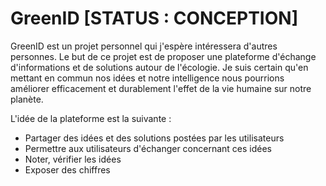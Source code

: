 # GreenID [STATUS : CONCEPTION]

GreenID est un projet personnel qui j'espère intéressera d'autres personnes. Le but de ce projet est de proposer une plateforme d'échange d'informations et de solutions autour de l'écologie. Je suis certain qu'en mettant en commun nos idées et notre intelligence nous pourrions améliorer efficacement et durablement l'effet de la vie humaine sur notre planète.

L'idée de la plateforme est la suivante :

* Partager des idées et des solutions postées par les utilisateurs
* Permettre aux utilisateurs d'échanger concernant ces idées
* Noter, vérifier les idées
* Exposer des chiffres
